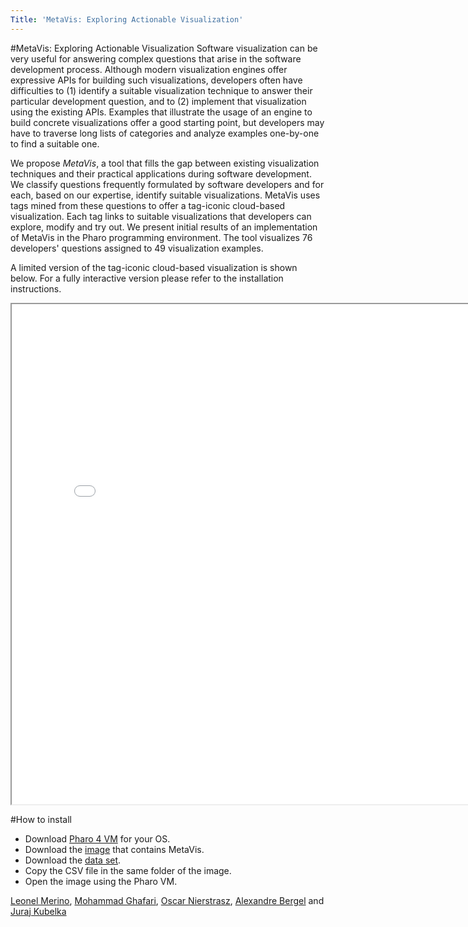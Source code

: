 ```yaml
---
Title: 'MetaVis: Exploring Actionable Visualization'
---
```

#MetaVis: Exploring Actionable Visualization
Software visualization can be very useful for answering complex questions that arise in the software development process.
Although modern visualization engines offer expressive APIs for building such visualizations, developers often have difficulties to (1) identify a suitable visualization technique to answer their particular development question, and to (2) implement that visualization using the existing APIs.
Examples that illustrate the usage of an engine to build concrete visualizations offer a good starting point, but developers may have to traverse long lists of categories and analyze examples one-by-one to find a suitable one. 

We propose *MetaVis*, a tool that fills the gap between existing visualization techniques and their practical applications during software development.
We classify questions frequently formulated by software developers and for each, based on our expertise, identify suitable visualizations.
MetaVis uses tags mined from these questions to offer a tag-iconic cloud-based visualization.
Each tag links to suitable visualizations that developers can explore, modify and try out. 
We present initial results of an implementation of MetaVis in the Pharo programming environment. The tool visualizes 76 developers' questions assigned to 49 visualization examples. 

A limited version of the tag-iconic cloud-based visualization is shown below. For a fully interactive version please refer to the installation instructions.

<iframe height=800 width=800 title="MetaVis" src="/download/merino/MetaVis/metavis.html"></iframe>

#How to install

- Download [Pharo 4 VM](http://files.pharo.org/get-files/40/) for your OS.
- Download the [image](%assets_url%/files/2d/4weyo12zu9jivt5n1sfgsxxt26ayrl/pharo.zip) that contains MetaVis.
- Download the [data set](%base_url%/download/merino/MetaVis/questions.csv).
- Copy the CSV file in the same folder of the image. 
- Open the image using the Pharo VM.

[Leonel Merino](%base_url%/staff/merino), [Mohammad Ghafari](%base_url%/staff/Mohammad-Ghafari), [Oscar Nierstrasz](%base_url%/staff/oscar), [Alexandre Bergel](http://www.pleiad.cl/people/abergel) and [Juraj Kubelka](http://www.pleiad.cl/people)
